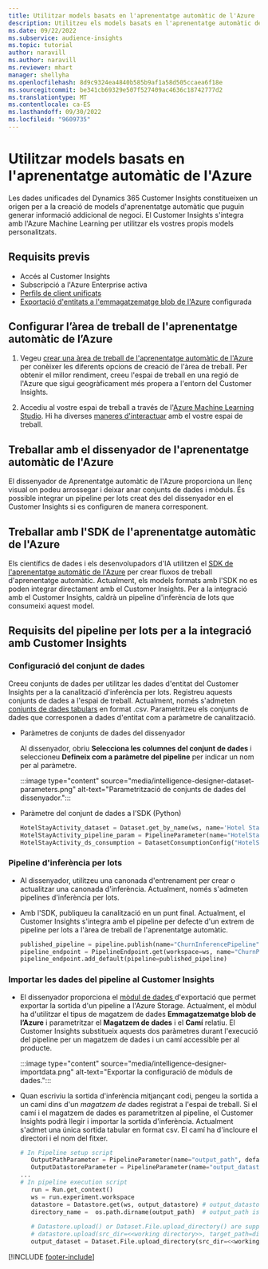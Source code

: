 ```yaml
---
title: Utilitzar models basats en l'aprenentatge automàtic de l'Azure
description: Utilitzeu els models basats en l'aprenentatge automàtic de l'Azure al Dynamics 365 Customer Insights.
ms.date: 09/22/2022
ms.subservice: audience-insights
ms.topic: tutorial
author: naravill
ms.author: naravill
ms.reviewer: mhart
manager: shellyha
ms.openlocfilehash: 8d9c9324ea4840b585b9af1a58d505ccaea6f18e
ms.sourcegitcommit: be341cb69329e507f527409ac4636c18742777d2
ms.translationtype: MT
ms.contentlocale: ca-ES
ms.lasthandoff: 09/30/2022
ms.locfileid: "9609735"
---
```

# <a name="use-azure-machine-learning-based-models"></a>Utilitzar models basats en l'aprenentatge automàtic de l'Azure

Les dades unificades del Dynamics 365 Customer Insights constitueixen un origen per a la creació de models d'aprenentatge automàtic que puguin generar informació addicional de negoci. El Customer Insights s'integra amb l'Azure Machine Learning per utilitzar els vostres propis models personalitzats.

## <a name="prerequisites"></a>Requisits previs

- Accés al Customer Insights
- Subscripció a l'Azure Enterprise activa
- [Perfils de client unificats](data-unification.md)
- [Exportació d'entitats a l'emmagatzematge blob de l'Azure](export-azure-blob-storage.md) configurada

## <a name="set-up-azure-machine-learning-workspace"></a>Configurar l’àrea de treball de l'aprenentatge automàtic de l’Azure

1. Vegeu [crear una àrea de treball de l'aprenentatge automàtic de l'Azure](/azure/machine-learning/concept-workspace#-create-a-workspace) per conèixer les diferents opcions de creació de l'àrea de treball. Per obtenir el millor rendiment, creeu l'espai de treball en una regió de l'Azure que sigui geogràficament més propera a l'entorn del Customer Insights.

1. Accediu al vostre espai de treball a través de l'[Azure Machine Learning Studio](https://ml.azure.com/). Hi ha diverses [maneres d'interactuar](/azure/machine-learning/concept-workspace#tools-for-workspace-interaction) amb el vostre espai de treball.

## <a name="work-with-azure-machine-learning-designer"></a>Treballar amb el dissenyador de l'aprenentatge automàtic de l'Azure

El dissenyador de Aprenentatge automàtic de l'Azure proporciona un llenç visual on podeu arrossegar i deixar anar conjunts de dades i mòduls. És possible integrar un pipeline per lots creat des del dissenyador en el Customer Insights si es configuren de manera corresponent. 

## <a name="working-with-azure-machine-learning-sdk"></a>Treballar amb l'SDK de l'aprenentatge automàtic de l'Azure

Els científics de dades i els desenvolupadors d'IA utilitzen el [SDK de l'aprenentatge automàtic de l'Azure](/python/api/overview/azure/ml/?preserve-view=true&view=azure-ml-py) per crear fluxos de treball d'aprenentatge automàtic. Actualment, els models formats amb l'SDK no es poden integrar directament amb el Customer Insights. Per a la integració amb el Customer Insights, caldrà un pipeline d'inferència de lots que consumeixi aquest model.

## <a name="batch-pipeline-requirements-to-integrate-with-customer-insights"></a>Requisits del pipeline per lots per a la integració amb Customer Insights

### <a name="dataset-configuration"></a>Configuració del conjunt de dades

Creeu conjunts de dades per utilitzar les dades d'entitat del Customer Insights per a la canalització d'inferència per lots. Registreu aquests conjunts de dades a l'espai de treball. Actualment, només s'admeten [conjunts de dades tabulars](/azure/machine-learning/how-to-create-register-datasets#tabulardataset) en format .csv. Parametritzeu els conjunts de dades que corresponen a dades d'entitat com a paràmetre de canalització.

- Paràmetres de conjunts de dades del dissenyador

  Al dissenyador, obriu **Selecciona les columnes del conjunt de dades** i seleccioneu **Defineix com a paràmetre del pipeline** per indicar un nom per al paràmetre.

  :::image type="content" source="media/intelligence-designer-dataset-parameters.png" alt-text="Parametrització de conjunts de dades del dissenyador.":::

- Paràmetre del conjunt de dades a l'SDK (Python)

   ```python
   HotelStayActivity_dataset = Dataset.get_by_name(ws, name='Hotel Stay Activity Data')
   HotelStayActivity_pipeline_param = PipelineParameter(name="HotelStayActivity_pipeline_param", default_value=HotelStayActivity_dataset)
   HotelStayActivity_ds_consumption = DatasetConsumptionConfig("HotelStayActivity_dataset", HotelStayActivity_pipeline_param)
   ```

### <a name="batch-inference-pipeline"></a>Pipeline d'inferència per lots
  
- Al dissenyador, utilitzeu una canonada d'entrenament per crear o actualitzar una canonada d'inferència. Actualment, només s'admeten pipelines d'inferència per lots.

- Amb l'SDK, publiqueu la canalització en un punt final. Actualment, el Customer Insights s'integra amb el pipeline per defecte d'un extrem de pipeline per lots a l'àrea de treball de l'aprenentatge automàtic.

   ```python
   published_pipeline = pipeline.publish(name="ChurnInferencePipeline", description="Published Churn Inference pipeline")
   pipeline_endpoint = PipelineEndpoint.get(workspace=ws, name="ChurnPipelineEndpoint") 
   pipeline_endpoint.add_default(pipeline=published_pipeline)
   ```

### <a name="import-pipeline-data-into-customer-insights"></a>Importar les dades del pipeline al Customer Insights

- El dissenyador proporciona el [mòdul de dades ](/azure/machine-learning/algorithm-module-reference/export-data)d'exportació que permet exportar la sortida d'un pipeline a l'Azure Storage. Actualment, el mòdul ha d'utilitzar el tipus de magatzem de dades **Emmagatzematge blob de l’Azure** i parametritzar el **Magatzem de dades** i el **Camí** relatiu. El Customer Insights substitueix aquests dos paràmetres durant l'execució del pipeline per un magatzem de dades i un camí accessible per al producte.

  :::image type="content" source="media/intelligence-designer-importdata.png" alt-text="Exportar la configuració de mòduls de dades.":::

- Quan escriviu la sortida d'inferència mitjançant codi, pengeu la sortida a un camí dins d'un *magatzem de* dades registrat a l'espai de treball. Si el camí i el magatzem de dades es parametritzen al pipeline, el Customer Insights podrà llegir i importar la sortida d'inferència. Actualment s'admet una única sortida tabular en format csv. El camí ha d'incloure el directori i el nom del fitxer.

   ```python
   # In Pipeline setup script
      OutputPathParameter = PipelineParameter(name="output_path", default_value="HotelChurnOutput/HotelChurnOutput.csv")
      OutputDatastoreParameter = PipelineParameter(name="output_datastore", default_value="workspaceblobstore")
   ...
   # In pipeline execution script
      run = Run.get_context()
      ws = run.experiment.workspace
      datastore = Datastore.get(ws, output_datastore) # output_datastore is parameterized
      directory_name =  os.path.dirname(output_path)  # output_path is parameterized.
      
      # Datastore.upload() or Dataset.File.upload_directory() are supported methods to uplaod the data
      # datastore.upload(src_dir=<<working directory>>, target_path=directory_name, overwrite=False, show_progress=True)
      output_dataset = Dataset.File.upload_directory(src_dir=<<working directory>>, target = (datastore, directory_name)) # Remove trailing "/" from directory_name
   ```


[!INCLUDE [footer-include](includes/footer-banner.md)]